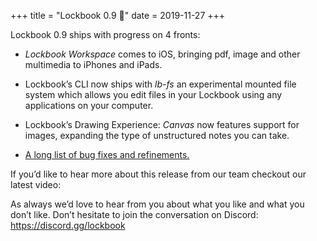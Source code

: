 +++
title = "Lockbook 0.9 🚀"
date = 2019-11-27
+++


Lockbook 0.9 ships with progress on 4 fronts:

  *  _Lockbook Workspace_ comes to iOS, bringing pdf, image and other multimedia to iPhones and iPads.

  * Lockbook’s CLI now ships with _lb-fs_ an experimental mounted file system which allows you edit files in your Lockbook using any applications on your computer.

  * Lockbook’s Drawing Experience: _Canvas_ now features support for images, expanding the type of unstructured notes you can take.

  * [A long list of bug fixes and refinements.](https://github.com/lockbook/lockbook/releases/tag/0.9.0)




If you’d like to hear more about this release from our team checkout our latest video:

As always we’d love to hear from you about what you like and what you don’t like. Don’t hesitate to join the conversation on Discord: <https://discord.gg/lockbook>
